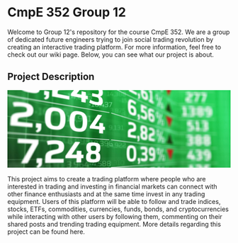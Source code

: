 # CmpE 352 Group 12

Welcome to Group 12's repository for the course CmpE 352. We are a group of dedicated future engineers trying to join social trading revolution by creating an interactive trading platform. For more information, feel free to check out our wiki page. Below, you can see what our project is about.

## Project Description

![](https://github.com/bounswe/bounswe2019group12/blob/master/resources/images/stock_market_image.png)

This project aims to create a trading platform where people who are interested in trading and investing in financial markets can connect with other finance enthusiasts and at the same time invest in any trading equipment. Users of this platform will be able to follow and trade indices, stocks, ETFs, commodities, currencies, funds, bonds, and cryptocurrencies while interacting with other users by following them, commenting on their shared posts and trending trading equipment. More details regarding this project can be found here.
